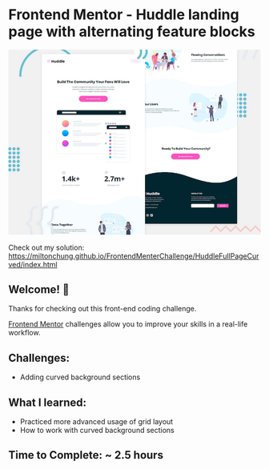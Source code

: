 # Frontend Mentor - Huddle landing page with alternating feature blocks

![Design preview for the Huddle landing page with alternating feature blocks coding challenge](./design/desktop-preview.jpg)

Check out my solution: https://miltonchung.github.io/FrontendMenterChallenge/HuddleFullPageCurved/index.html

## Welcome! 👋

Thanks for checking out this front-end coding challenge.

[Frontend Mentor](https://www.frontendmentor.io) challenges allow you to improve your skills in a real-life workflow.

## Challenges:

-  Adding curved background sections

## What I learned:

-  Practiced more advanced usage of grid layout
-  How to work with curved background sections

## Time to Complete: ~ 2.5 hours
